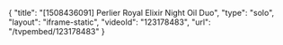 {
    "title": "[1508436091] Perlier Royal Elixir Night Oil Duo",
    "type": "solo",
    "layout": "iframe-static",
    "videoId": "123178483",
    "url": "\/tvpembed\/123178483"
}